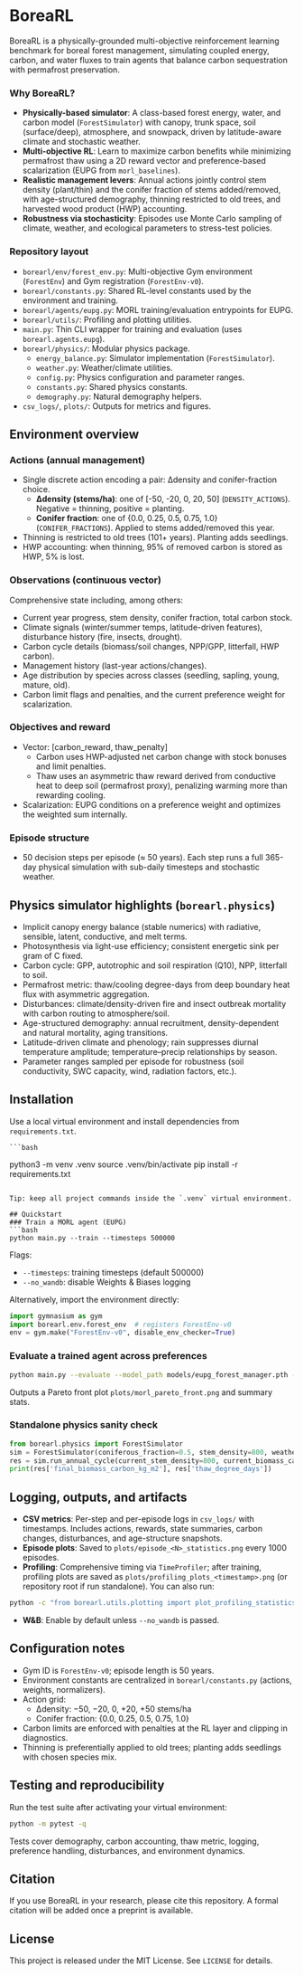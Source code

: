# BoreaRL
BoreaRL is a physically-grounded multi-objective reinforcement learning benchmark for boreal forest management, simulating coupled energy, carbon, and water fluxes to train agents that balance carbon sequestration with permafrost preservation.

### Why BoreaRL?
- **Physically-based simulator**: A class-based forest energy, water, and carbon model (`ForestSimulator`) with canopy, trunk space, soil (surface/deep), atmosphere, and snowpack, driven by latitude-aware climate and stochastic weather.
- **Multi-objective RL**: Learn to maximize carbon benefits while minimizing permafrost thaw using a 2D reward vector and preference-based scalarization (EUPG from `morl_baselines`).
- **Realistic management levers**: Annual actions jointly control stem density (plant/thin) and the conifer fraction of stems added/removed, with age-structured demography, thinning restricted to old trees, and harvested wood product (HWP) accounting.
- **Robustness via stochasticity**: Episodes use Monte Carlo sampling of climate, weather, and ecological parameters to stress-test policies.

### Repository layout
- `borearl/env/forest_env.py`: Multi-objective Gym environment (`ForestEnv`) and Gym registration (`ForestEnv-v0`).
- `borearl/constants.py`: Shared RL-level constants used by the environment and training.
- `borearl/agents/eupg.py`: MORL training/evaluation entrypoints for EUPG.
- `borearl/utils/`: Profiling and plotting utilities.
- `main.py`: Thin CLI wrapper for training and evaluation (uses `borearl.agents.eupg`).
- `borearl/physics/`: Modular physics package.
  - `energy_balance.py`: Simulator implementation (`ForestSimulator`).
  - `weather.py`: Weather/climate utilities.
  - `config.py`: Physics configuration and parameter ranges.
  - `constants.py`: Shared physics constants.
  - `demography.py`: Natural demography helpers.
- `csv_logs/`, `plots/`: Outputs for metrics and figures.

## Environment overview
### Actions (annual management)
- Single discrete action encoding a pair: Δdensity and conifer-fraction choice.
  - **Δdensity (stems/ha)**: one of [-50, -20, 0, 20, 50] (`DENSITY_ACTIONS`). Negative = thinning, positive = planting.
  - **Conifer fraction**: one of {0.0, 0.25, 0.5, 0.75, 1.0} (`CONIFER_FRACTIONS`). Applied to stems added/removed this year.
- Thinning is restricted to old trees (101+ years). Planting adds seedlings.
- HWP accounting: when thinning, 95% of removed carbon is stored as HWP, 5% is lost.

### Observations (continuous vector)
Comprehensive state including, among others:
- Current year progress, stem density, conifer fraction, total carbon stock.
- Climate signals (winter/summer temps, latitude-driven features), disturbance history (fire, insects, drought).
- Carbon cycle details (biomass/soil changes, NPP/GPP, litterfall, HWP carbon).
- Management history (last-year actions/changes).
- Age distribution by species across classes (seedling, sapling, young, mature, old).
- Carbon limit flags and penalties, and the current preference weight for scalarization.

### Objectives and reward
- Vector: [carbon_reward, thaw_penalty]
  - Carbon uses HWP-adjusted net carbon change with stock bonuses and limit penalties.
  - Thaw uses an asymmetric thaw reward derived from conductive heat to deep soil (permafrost proxy), penalizing warming more than rewarding cooling.
- Scalarization: EUPG conditions on a preference weight and optimizes the weighted sum internally.

### Episode structure
- 50 decision steps per episode (≈ 50 years). Each step runs a full 365-day physical simulation with sub-daily timesteps and stochastic weather.

## Physics simulator highlights (`borearl.physics`)
- Implicit canopy energy balance (stable numerics) with radiative, sensible, latent, conductive, and melt terms.
- Photosynthesis via light-use efficiency; consistent energetic sink per gram of C fixed.
- Carbon cycle: GPP, autotrophic and soil respiration (Q10), NPP, litterfall to soil.
- Permafrost metric: thaw/cooling degree-days from deep boundary heat flux with asymmetric aggregation.
- Disturbances: climate/density-driven fire and insect outbreak mortality with carbon routing to atmosphere/soil.
- Age-structured demography: annual recruitment, density-dependent and natural mortality, aging transitions.
- Latitude-driven climate and phenology; rain suppresses diurnal temperature amplitude; temperature–precip relationships by season.
- Parameter ranges sampled per episode for robustness (soil conductivity, SWC capacity, wind, radiation factors, etc.).

## Installation
Use a local virtual environment and install dependencies from `requirements.txt`.

    ```bash
python3 -m venv .venv
    source .venv/bin/activate
pip install -r requirements.txt
```

Tip: keep all project commands inside the `.venv` virtual environment.

## Quickstart
### Train a MORL agent (EUPG)
```bash
python main.py --train --timesteps 500000
```
Flags:
- `--timesteps`: training timesteps (default 500000)
- `--no_wandb`: disable Weights & Biases logging

Alternatively, import the environment directly:
```python
import gymnasium as gym
import borearl.env.forest_env  # registers ForestEnv-v0
env = gym.make("ForestEnv-v0", disable_env_checker=True)
```

### Evaluate a trained agent across preferences
```bash
python main.py --evaluate --model_path models/eupg_forest_manager.pth --eval_episodes 100
```
Outputs a Pareto front plot `plots/morl_pareto_front.png` and summary stats.

### Standalone physics sanity check
```python
from borearl.physics import ForestSimulator
sim = ForestSimulator(coniferous_fraction=0.5, stem_density=800, weather_seed=123)
res = sim.run_annual_cycle(current_stem_density=800, current_biomass_carbon_kg_m2=10.0, current_soil_carbon_kg_m2=5.0)
print(res['final_biomass_carbon_kg_m2'], res['thaw_degree_days'])
```

## Logging, outputs, and artifacts
- **CSV metrics**: Per-step and per-episode logs in `csv_logs/` with timestamps. Includes actions, rewards, state summaries, carbon changes, disturbances, and age-structure snapshots.
- **Episode plots**: Saved to `plots/episode_<N>_statistics.png` every 1000 episodes.
- **Profiling**: Comprehensive timing via `TimeProfiler`; after training, profiling plots are saved as `plots/profiling_plots_<timestamp>.png` (or repository root if run standalone). You can also run:

```bash
python -c "from borearl.utils.plotting import plot_profiling_statistics; plot_profiling_statistics()"
```

- **W&B**: Enable by default unless `--no_wandb` is passed.

## Configuration notes
- Gym ID is `ForestEnv-v0`; episode length is 50 years.
- Environment constants are centralized in `borearl/constants.py` (actions, weights, normalizers).
- Action grid:
  - Δdensity: −50, −20, 0, +20, +50 stems/ha
  - Conifer fraction: {0.0, 0.25, 0.5, 0.75, 1.0}
- Carbon limits are enforced with penalties at the RL layer and clipping in diagnostics.
- Thinning is preferentially applied to old trees; planting adds seedlings with chosen species mix.

## Testing and reproducibility
Run the test suite after activating your virtual environment:

```bash
python -m pytest -q
```

Tests cover demography, carbon accounting, thaw metric, logging, preference handling, disturbances, and environment dynamics.

## Citation
If you use BoreaRL in your research, please cite this repository. A formal citation will be added once a preprint is available.

## License
This project is released under the MIT License. See `LICENSE` for details.
